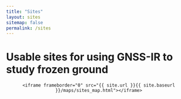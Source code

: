 ```yaml
---
title: "Sites"
layout: sites
sitemap: false
permalink: /sites
---
```


# Usable sites for using GNSS-IR to study frozen ground




<div style="width:100%; height:400px; border:none; text-align:center">

    <iframe frameborder="0" src="{{ site.url }}{{ site.baseurl }}/maps/sites_map.html"></iframe>

</div>